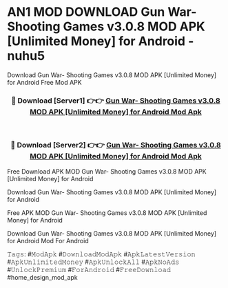 # AN1 MOD DOWNLOAD Gun War- Shooting Games v3.0.8 MOD APK [Unlimited Money] for Android - nuhu5
Download Gun War- Shooting Games v3.0.8 MOD APK [Unlimited Money] for Android Free Mod APK

<div align="center">
<h3>🔴 Download [Server1] 👉👉 <a href="https://apk-comot.site?title=Gun_War-_Shooting_Games_v3.0.8_MOD_APK_[Unlimited_Money]_for_Android">Gun War- Shooting Games v3.0.8 MOD APK [Unlimited Money] for Android Mod Apk</a></h3><br>

<h3>🔴 Download [Server2] 👉👉 <a href="https://apk-comot.site?title=Gun_War-_Shooting_Games_v3.0.8_MOD_APK_[Unlimited_Money]_for_Android">Gun War- Shooting Games v3.0.8 MOD APK [Unlimited Money] for Android Mod Apk</a></h3>
</div>


Free Download APK MOD Gun War- Shooting Games v3.0.8 MOD APK [Unlimited Money] for Android

Download Gun War- Shooting Games v3.0.8 MOD APK [Unlimited Money] for Android 

Free APK MOD Gun War- Shooting Games v3.0.8 MOD APK [Unlimited Money] for Android 

Download Gun War- Shooting Games v3.0.8 MOD APK [Unlimited Money] for Android Mod For Android

𝚃𝚊𝚐𝚜: #𝙼𝚘𝚍𝙰𝚙𝚔 #𝙳𝚘𝚠𝚗𝚕𝚘𝚊𝚍𝙼𝚘𝚍𝙰𝚙𝚔 #𝙰𝚙𝚔𝙻𝚊𝚝𝚎𝚜𝚝𝚅𝚎𝚛𝚜𝚒𝚘𝚗 #𝙰𝚙𝚔𝚄𝚗𝚕𝚒𝚖𝚒𝚝𝚎𝚍𝙼𝚘𝚗𝚎𝚢 #𝙰𝚙𝚔𝚄𝚗𝚕𝚘𝚌𝚔𝙰𝚕𝚕 #𝙰𝚙𝚔𝙽𝚘𝙰𝚍𝚜 #𝚄𝚗𝚕𝚘𝚌𝚔𝙿𝚛𝚎𝚖𝚒𝚞𝚖 #𝙵𝚘𝚛𝙰𝚗𝚍𝚛𝚘𝚒𝚍 #𝙵𝚛𝚎𝚎𝙳𝚘𝚠𝚗𝚕𝚘𝚊𝚍 #home_design_mod_apk